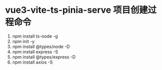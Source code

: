 # vue3-vite-ts-pinia-serve 项目创建过程命令

1. npm install ts-node -g
2. npm init -y
3. npm install @types/node -D
4. npm install express -S
5. npm install @types/express -D
6. npm install axios -S
